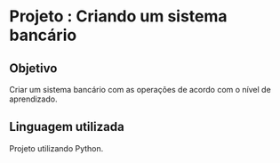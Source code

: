 
# Projeto : Criando um sistema bancário

## Objetivo
Criar um sistema bancário com as operações de acordo com o nível de aprendizado.

## Linguagem utilizada
Projeto utilizando Python.
